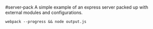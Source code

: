#server-pack
A simple example of an express server packed up with external modules and configurations.

`webpack --progress && node output.js`